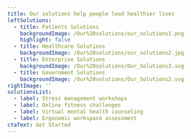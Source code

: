 ```yaml
---
title: Our solutions help people lead healthier lives
leftSolutions:
  - title: Patients Solutions
    backgroundImage: /Our%20solutions/our_solutions1.png
    highlight: false
  - title: Healthcare Solutions
    backgroundImage: /Our%20solutions/our_solutions2.jpg
  - title: Enterprise Solutions
    backgroundImage: /Our%20solutions/Our_Solutions3.svg
  - title: Government Solutions
    backgroundImage: /Our%20solutions/Our_Solutions2.svg
rightImage: ''
solutionsList:
  - label: Stress management workshops
  - label: Online fitness challenges
  - label: Virtual mental health counseling
  - label: Ergonomic workspace assessment
ctaText: Get Started
---
```


